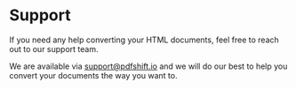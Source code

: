 # Support

If you need any help converting your HTML documents, feel free to reach out to our support team.

We are available via [support@pdfshift.io](mailto:support@pdfshift.io) and we will do our best to help you convert your documents the way you want to.
